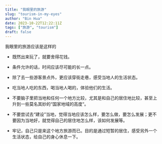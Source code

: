```yaml
---
title: "我眼里的旅游"
slug: "tourism-in-my-eyes"
author: "Bin Hua"
date: 2023-10-22T12:22:11Z
tags: ["旅游", "tourism"]
draft: false
---
```


我眼里的旅游应该是这样的

- 既然出来玩了，就要舍得花钱。

- 条件允许的话，时间应该尽可能的长一点。

- 除了去一些游客景点外，更应该穿街走巷，感受当地人的生活状态。

- 吃当地人吃的东西，喝当地人喝的，体验他们的生活。

- 不要脑子里把当地和任何一个地方比较，尤其是和自己的居住地比较，甚至上升到一些莫名其妙的“国家地域的高度“。

- 不要尝试去“建设”当地，觉得当地应该怎么样，要怎么做，要怎么发展；更不要因为当地好，就觉得自己的居住地怎么样，该如何发展等。

- 牢记，自己只是来这个地方旅游而已。目的是通过短暂的居住，感受另外一个生活状态，给自己的身心休息一下。